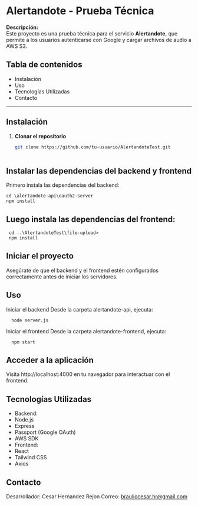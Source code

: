 # Alertandote - Prueba Técnica

**Descripción:**  
Este proyecto es una prueba técnica para el servicio **Alertandote**, que permite a los usuarios autenticarse con Google y cargar archivos de audio a AWS S3.

## Tabla de contenidos
- Instalación 
- Uso
- Tecnologías Utilizadas
- Contacto

---

## Instalación

1. **Clonar el repositorio**
   ```bash
   git clone https://github.com/tu-usuario/AlertandoteTest.git
 
## Instalar las dependencias del backend y frontend
Primero instala las dependencias del backend:
   
    cd \alertandote-api\oauth2-server
    npm install 
## Luego instala las dependencias del frontend:
   
     cd ..\AlertandoteTest\file-upload>
     npm install
  

## Iniciar el proyecto
Asegúrate de que el backend y el frontend estén configurados correctamente antes de iniciar los servidores.

## Uso
Iniciar el backend Desde la carpeta alertandote-api, ejecuta:

      node server.js
Iniciar el frontend Desde la carpeta alertandote-frontend, ejecuta:

      npm start

## Acceder a la aplicación
Visita http://localhost:4000 en tu navegador para interactuar con el frontend.


## Tecnologías Utilizadas
- Backend:
- Node.js
- Express
- Passport (Google OAuth)
- AWS SDK
- Frontend:
- React
- Tailwind CSS
- Axios


## Contacto
Desarrollador: Cesar Hernandez Rejon
Correo: brauliocesar.hr@gmail.com
